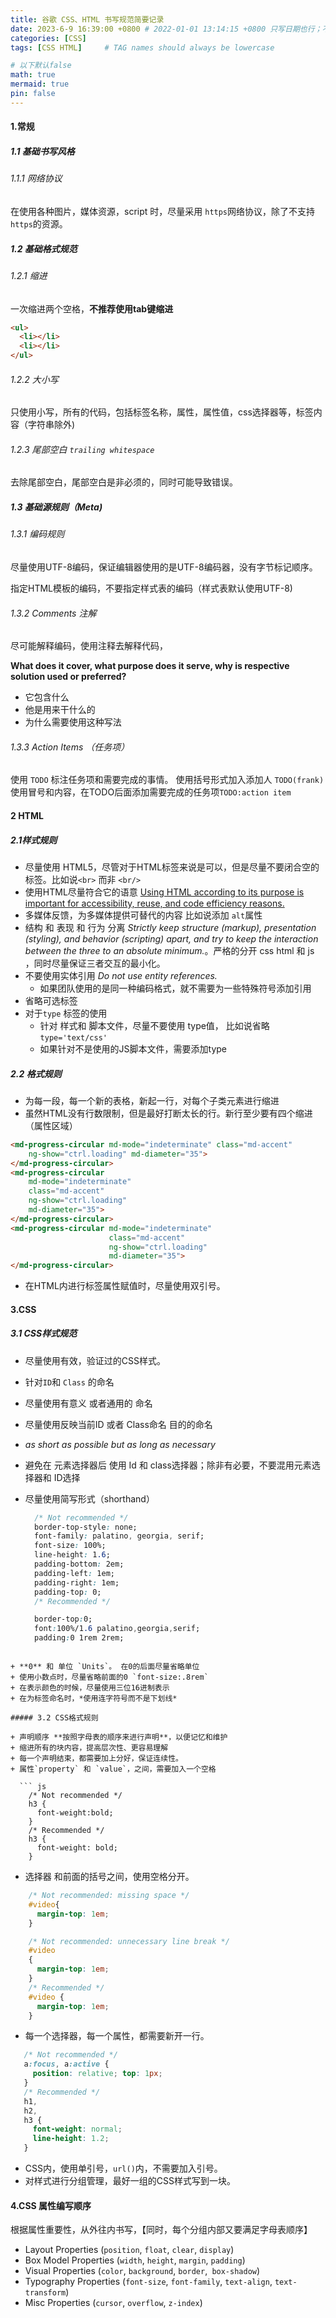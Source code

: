 ```yaml
---
title: 谷歌 CSS、HTML 书写规范简要记录
date: 2023-6-9 16:39:00 +0800 # 2022-01-01 13:14:15 +0800 只写日期也行；不写秒也行；这样也行 2022-03-09T00:55:42+08:00
categories: [CSS]
tags: [CSS HTML]     # TAG names should always be lowercase

# 以下默认false
math: true
mermaid: true
pin: false
---
```


#### 1.常规

##### 1.1 基础书写风格

###### 1.1.1 网络协议
在使用各种图片，媒体资源，script 时，尽量采用 `https`网络协议，除了不支持`https`的资源。
##### 1.2 基础格式规范
###### 1.2.1 缩进
一次缩进两个空格，**不推荐使用tab键缩进**

```html
<ul>
  <li></li>
  <li></li>
</ul>
```

###### 1.2.2 大小写
只使用小写，所有的代码，包括标签名称，属性，属性值，css选择器等，标签内容（字符串除外)

###### 1.2.3 尾部空白 `trailing whitespace`
去除尾部空白，尾部空白是非必须的，同时可能导致错误。

##### 1.3 基础源规则（Meta)
###### 1.3.1 编码规则

尽量使用UTF-8编码，保证编辑器使用的是UTF-8编码器，没有字节标记顺序。

指定HTML模板的编码，不要指定样式表的编码（样式表默认使用UTF-8)

###### 1.3.2 Comments 注解

尽可能解释编码，使用注释去解释代码，

**What does it cover, what purpose does it serve, why is respective solution used or preferred?**

+ 它包含什么
+ 他是用来干什么的
+ 为什么需要使用这种写法

###### 1.3.3 Action Items （任务项）

使用 `TODO` 标注任务项和需要完成的事情。
使用括号形式加入添加人 `TODO(frank)`
使用冒号和内容，在TODO后面添加需要完成的任务项`TODO:action item`

#### 2 HTML
##### 2.1样式规则

+ 尽量使用 HTML5，尽管对于HTML标签来说是可以，但是尽量不要闭合空的标签。比如说`<br>` 而非 `<br/>`
+ 使用HTML尽量符合它的语意 <u>Using HTML according to its purpose is important for accessibility, reuse, and code efficiency reasons.</u>
+ 多媒体反馈，为多媒体提供可替代的内容 比如说添加 `alt`属性
+ 结构 和 表现 和 行为 分离 *Strictly keep structure (markup), presentation (styling), and behavior (scripting) apart, and try to keep the interaction between the three to an absolute minimum.*。严格的分开 css html 和 js ，同时尽量保证三者交互的最小化。
+ 不要使用实体引用 *Do not use entity references.*
  + 如果团队使用的是同一种编码格式，就不需要为一些特殊符号添加引用
+ 省略可选标签
+ 对于`type` 标签的使用
  + 针对 样式和 脚本文件，尽量不要使用 type值， 比如说省略 `type='text/css'`
  + 如果针对不是使用的JS脚本文件，需要添加type

##### 2.2 格式规则
+ 为每一段，每一个新的表格，新起一行，对每个子类元素进行缩进
+ 虽然HTML没有行数限制，但是最好打断太长的行。新行至少要有四个缩进（属性区域）

```html
<md-progress-circular md-mode="indeterminate" class="md-accent"
    ng-show="ctrl.loading" md-diameter="35">
</md-progress-circular>
<md-progress-circular
    md-mode="indeterminate"
    class="md-accent"
    ng-show="ctrl.loading"
    md-diameter="35">
</md-progress-circular>
<md-progress-circular md-mode="indeterminate"
                      class="md-accent"
                      ng-show="ctrl.loading"
                      md-diameter="35">
</md-progress-circular>
```

+ 在HTML内进行标签属性赋值时，尽量使用双引号。

#### 3.CSS

##### 3.1 CSS样式规范

+ 尽量使用有效，验证过的CSS样式。
+ 针对`ID`和 `Class` 的命名
+ 尽量使用有意义 或者通用的 命名
+ 尽量使用反映当前ID 或者 Class命名 目的的命名
+ *as short as possible but as long as necessary*

+ 避免在 元素选择器后 使用 Id 和 class选择器；除非有必要，不要混用元素选择器和 ID选择

+ 尽量使用简写形式（shorthand）

  ```css
    /* Not recommended */
    border-top-style: none;
    font-family: palatino, georgia, serif;
    font-size: 100%;
    line-height: 1.6;
    padding-bottom: 2em;
    padding-left: 1em;
    padding-right: 1em;
    padding-top: 0;
    /* Recommended */

    border-top:0;
    font:100%/1.6 palatino,georgia,serif;
    padding:0 1rem 2rem;
```

+ **0** 和 单位 `Units`。 在0的后面尽量省略单位
+ 使用小数点时，尽量省略前面的0 `font-size:.8rem`
+ 在表示颜色的时候，尽量使用三位16进制表示
+ 在为标签命名时，*使用连字符号而不是下划线*

##### 3.2 CSS格式规则

+ 声明顺序 **按照字母表的顺序来进行声明**，以便记忆和维护
+ 缩进所有的块内容，提高层次性、更容易理解
+ 每一个声明结束，都需要加上分好，保证连续性。
+ 属性`property` 和 `value`，之间，需要加入一个空格

  ``` js
    /* Not recommended */
    h3 {
      font-weight:bold;
    }
    /* Recommended */
    h3 {
      font-weight: bold;
    }
```

+ 选择器 和前面的括号之间，使用空格分开。
```css
    /* Not recommended: missing space */
    #video{
      margin-top: 1em;
    }

    /* Not recommended: unnecessary line break */
    #video
    {
      margin-top: 1em;
    }
    /* Recommended */
    #video {
      margin-top: 1em;
    }

```
+ 每一个选择器，每一个属性，都需要新开一行。
 ```css
    /* Not recommended */
    a:focus, a:active {
      position: relative; top: 1px;
    }
    /* Recommended */
    h1,
    h2,
    h3 {
      font-weight: normal;
      line-height: 1.2;
    }
```

+ CSS内，使用单引号，`url()`内，不需要加入引号。
+ 对样式进行分组管理，最好一组的CSS样式写到一块。

#### 4.CSS 属性编写顺序

根据属性重要性，从外往内书写，【同时，每个分组内部又要满足字母表顺序】

- Layout Properties (`position`, `float`, `clear`, `display`)
- Box Model Properties (`width`, `height`, `margin`, `padding`)
- Visual Properties (`color`, `background`, `border`,` box-shadow`)
- Typography Properties (`font-size`, `font-family`, `text-align`, `text-transform`)
- Misc Properties (`cursor`, `overflow`, `z-index`)
